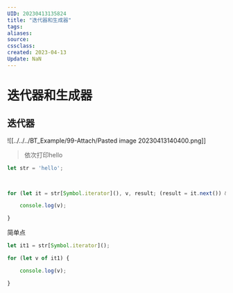 ```yaml
---
UID: 20230413135824 
title: "迭代器和生成器"
tags: 
aliases: 
source: 
cssclass: 
created: 2023-04-13
Update: NaN
---
```


# 迭代器和生成器

## 迭代器
![[../../../BT_Example/99-Attach/Pasted image 20230413140400.png]]

> 依次打印hello
```js
let str = 'hello';

  

for (let it = str[Symbol.iterator](), v, result; (result = it.next()) && !result.done && (v = result.value || true); ) {

    console.log(v);

}
```

简单点
```js
let it1 = str[Symbol.iterator]();

for (let v of it1) {

    console.log(v);

}
```